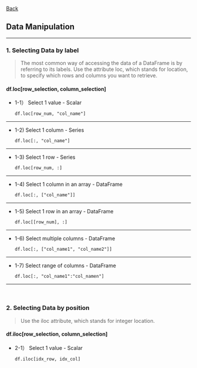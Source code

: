 [Back](README.md)

## Data Manipulation

<hr>


### 1. Selecting Data by label

> The most common way of accessing the data of a DataFrame is by referring to its
labels. Use the attribute loc, which stands for location, to specify which rows and columns you want to retrieve.

#### df.loc[row_selection, column_selection]

- 1-1） Select 1 value - Scalar
    ```
    df.loc[row_num, "col_name"]
    ```

<hr>

- 1-2) Select 1 column - Series
    ```
    df.loc[:, "col_name"]
    ```

<hr>

- 1-3) Select 1 row - Series
    ```
    df.loc[row_num, :]
    ```
<hr>

- 1-4) Select 1 column in an array - DataFrame
    ```
    df.loc[:, ["col_name"]]
    ```

<hr>

- 1-5) Select 1 row in an array - DataFrame
    ```
    df.loc[[row_num], :]
    ```
<hr>

- 1-6) Select multiple columns - DataFrame 
    ```
    df.loc[:, ["col_name1", "col_name2"]]
    ```
<hr>

- 1-7) Select range of columns - DataFrame 
    ```
    df.loc[:, "col_name1":"col_namen"]
    ```
<hr>

&nbsp;


### 2. Selecting Data by position

> Use the iloc attribute, which stands for integer location.

#### df.iloc[row_selection, column_selection]

- 2-1） Select 1 value - Scalar
    ```
    df.iloc[idx_row, idx_col]
    ```


